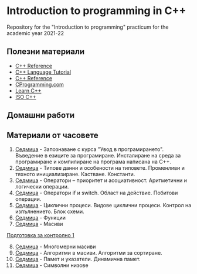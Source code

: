 # Introduction to programming in C++

Repository for the "Introduction to programming" practicum for the academic year 2021-22

## Полезни материали
* [C++ Reference](http://en.cppreference.com/w/)
* [C++ Language Tutorial](http://www.cplusplus.com/doc/tutorial/)
* [C++ Reference](http://www.cplusplus.com/reference/)
* [CProgramming.com](http://www.cprogramming.com/)
* [Learn C++](https://www.learncpp.com/)
* [ISO C++](https://isocpp.org/)

## Домашни работи

## Материали от часовете

1. [Седмица](https://github.com/dimitrinavasileva/up-2021-22/tree/master/week-01) - Запознаване с курса "Увод в програмирането". Въведение в езиците за програмиране. Инсталиране на среда за програмиране и компилиране на програма написана на С++.
2. [Седмица](https://github.com/dimitrinavasileva/up-2021-22/tree/master/week-02) - Типове данни и особености на типовете. Променливи и тяхното инициализиране. Кастване. Константи.
3. [Седмица](https://github.com/dimitrinavasileva/up-2021-22/tree/master/week-03) - Оператори – приоритет и асоциативност. Аритметични и логически операции.
4. [Седмица](https://github.com/dimitrinavasileva/up-2021-22/tree/master/week-04) - Оператори if и switch. Област на действие. Побитови операции.
5. [Седмица](https://github.com/dimitrinavasileva/up-2021-22/tree/master/week-05) - Циклични процеси. Видове циклични процеси. Контрол на изпълнението. Блок схеми.
6. [Седмица](https://github.com/dimitrinavasileva/up-2021-22/tree/master/week-06) - Функции
7. [Седмица](https://github.com/dimitrinavasileva/up-2021-22/tree/master/week-07) - Масиви

[Подготовка за контролно 1](https://github.com/dimitrinavasileva/up-2021-22/tree/master/exam-preparation/exam-01)

8. [Седмица](https://github.com/dimitrinavasileva/up-2021-22/tree/master/week-08) - Многомерни масиви
9. [Седмица](https://github.com/dimitrinavasileva/up-2021-22/tree/master/week-09) - Алгоритми в масиви. Алгоритми за сортиране.
10. [Седмица](https://github.com/dimitrinavasileva/up-2021-22/tree/master/week-10) - Памет и указатели. Динамична памет.
11. [Седмица](https://github.com/dimitrinavasileva/up-2021-22/tree/master/week-11) - Символни низове